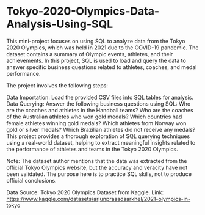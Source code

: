 # Tokyo-2020-Olympics-Data-Analysis-Using-SQL

This mini-project focuses on using SQL to analyze data from the Tokyo 2020 Olympics, which was held in 2021 due to the COVID-19 pandemic. The dataset contains a summary of Olympic events, athletes, and their achievements. In this project, SQL is used to load and query the data to answer specific business questions related to athletes, coaches, and medal performance.

The project involves the following steps:

Data Importation: Load the provided CSV files into SQL tables for analysis.
Data Querying: Answer the following business questions using SQL:
Who are the coaches and athletes in the Handball teams?
Who are the coaches of the Australian athletes who won gold medals?
Which countries had female athletes winning gold medals?
Which athletes from Norway won gold or silver medals?
Which Brazilian athletes did not receive any medals?
This project provides a thorough exploration of SQL querying techniques using a real-world dataset, helping to extract meaningful insights related to the performance of athletes and teams in the Tokyo 2020 Olympics.

Note: The dataset author mentions that the data was extracted from the official Tokyo Olympics website, but the accuracy and veracity have not been validated. The purpose here is to practice SQL skills, not to produce official conclusions.

Data Source: Tokyo 2020 Olympics Dataset from Kaggle.
Link: https://www.kaggle.com/datasets/arjunprasadsarkhel/2021-olympics-in-tokyo
